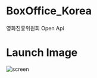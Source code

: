 # BoxOffice_Korea
영화진흥위원회 Open Api

# Launch Image
![screen](https://github.com/HyeonHoo/BoxOffice_Korea/assets/69030306/6af857bf-6857-412b-a1cd-3aa8992ad1cb)
